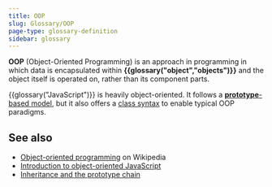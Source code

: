 ```yaml
---
title: OOP
slug: Glossary/OOP
page-type: glossary-definition
sidebar: glossary
---
```


**OOP** (Object-Oriented Programming) is an approach in programming in which data is encapsulated within **{{glossary("object","objects")}}** and the object itself is operated on, rather than its component parts.

{{glossary("JavaScript")}} is heavily object-oriented. It follows a [**prototype**-based model](/en-US/docs/Web/JavaScript/Guide/Inheritance_and_the_prototype_chain), but it also offers a [class syntax](/en-US/docs/Web/JavaScript/Guide/Using_classes) to enable typical OOP paradigms.

## See also

- [Object-oriented programming](https://en.wikipedia.org/wiki/Object-oriented_programming) on Wikipedia
- [Introduction to object-oriented JavaScript](/en-US/docs/Learn_web_development/Extensions/Advanced_JavaScript_objects)
- [Inheritance and the prototype chain](/en-US/docs/Web/JavaScript/Guide/Inheritance_and_the_prototype_chain)

